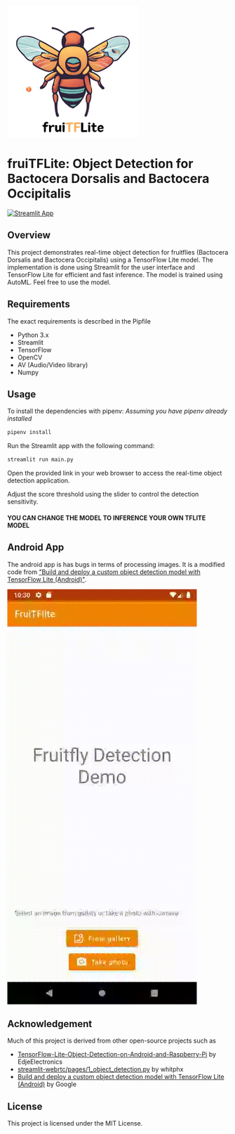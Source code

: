<img src="/assets/fruiTFLite.png" alt="fruitflite" width="300"/>

# fruiTFLite: Object Detection for Bactocera Dorsalis and Bactocera Occipitalis

[![Streamlit App](https://static.streamlit.io/badges/streamlit_badge_black_white.svg)](https://fruitflite.streamlit.app)
## Overview

This project demonstrates real-time object detection for fruitflies (Bactocera Dorsalis and Bactocera Occipitalis) using a TensorFlow Lite model. The implementation is done using Streamlit for the user interface and TensorFlow Lite for efficient and fast inference. The model is trained using AutoML. Feel free to use the model.

## Requirements

The exact requirements is described in the Pipfile

- Python 3.x
- Streamlit
- TensorFlow
- OpenCV
- AV (Audio/Video library)
- Numpy

## Usage

To install the dependencies with pipenv:
*Assuming you have pipenv already installed*

```bash
pipenv install
```

Run the Streamlit app with the following command:

```bash
streamlit run main.py
```

Open the provided link in your web browser to access the real-time object detection application.

Adjust the score threshold using the slider to control the detection sensitivity.

#### YOU CAN CHANGE THE MODEL TO INFERENCE YOUR OWN TFLITE MODEL

## Android App
The android app is has bugs in terms of processing images. It is a modified code from ["Build and deploy a custom object detection model with TensorFlow Lite (Android)"](https://developers.google.com/codelabs/tflite-object-detection-android). 

![Sample-Screen](sample-screen.gif)

## Acknowledgement
Much of this project is derived from other open-source projects such as
- [TensorFlow-Lite-Object-Detection-on-Android-and-Raspberry-Pi](https://github.com/EdjeElectronics/TensorFlow-Lite-Object-Detection-on-Android-and-Raspberry-Pi/blob/master/LICENSE) by EdjeElectronics
- [streamlit-webrtc/pages/1_object_detection.py](https://github.com/whitphx/streamlit-webrtc/blob/main/pages/1_object_detection.py) by whitphx
- [Build and deploy a custom object detection model with TensorFlow Lite (Android)](https://developers.google.com/codelabs/tflite-object-detection-android) by Google

## License

This project is licensed under the MIT License.
